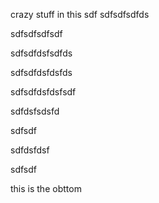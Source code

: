 crazy stuff in this
sdf
sdfsdfsdfds

sdfsdfsdfsdf

sdfsdfdsfsdfds



sdfsdfdsfdsfds

sdfsdfdsfdsfsdf



sdfdsfsdsfd











sdfsdf























sdfdsfdsf














sdfsdf

this is the obttom